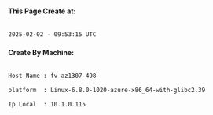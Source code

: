
   
#### This Page Create at:

```bash

2025-02-02 - 09:53:15 UTC

```

#### Create By Machine:

```bash

Host Name : fv-az1307-498

platform  : Linux-6.8.0-1020-azure-x86_64-with-glibc2.39

Ip Local  : 10.1.0.115

```

